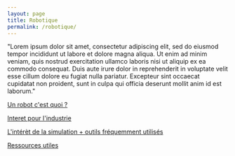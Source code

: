 ```yaml
---
layout: page
title: Robotique
permalink: /robotique/
---
```

<link rel="stylesheet" href="https://picorba.github.io/Rapport-veille-technologique/assets/css/theme_dark.css">

"Lorem ipsum dolor sit amet, consectetur adipiscing elit, sed do eiusmod tempor incididunt ut labore et dolore magna aliqua. Ut enim ad minim veniam, quis nostrud exercitation ullamco laboris nisi ut aliquip ex ea commodo consequat. Duis aute irure dolor in reprehenderit in voluptate velit esse cillum dolore eu fugiat nulla pariatur. Excepteur sint occaecat cupidatat non proident, sunt in culpa qui officia deserunt mollit anim id est laborum."

[Un robot c'est quoi ?](/Rapport-veille-technologique/robotics/2024/03/17/Introduction.html)

[Interet pour l'industrie](/Rapport-veille-technologique/robotics/2024/03/17/industrie.html)

[L'intérèt de la simulation + outils fréquemment utilisés](/Rapport-veille-technologique/robotics/2024/03/17/simulation.html)

[Ressources utiles](/Rapport-veille-technologique/robotics/2024/03/17/ressources.html)